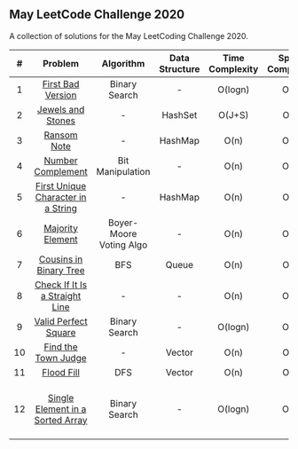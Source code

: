 ## May LeetCode Challenge 2020
A collection of solutions for the May LeetCoding Challenge 2020.

| # | Problem | Algorithm | Data Structure | Time Complexity | Space Complexity |  |
|:-:|:-:|:-:|:-:|:-:|:-:|:-:|
| 1 | [First Bad Version](https://leetcode.com/explore/challenge/card/may-leetcoding-challenge/534/week-1-may-1st-may-7th/3316/)| Binary Search | - | O(logn) | O(1) | [Code](https://github.com/dikshagoyal26/LeetCode-Solutions/blob/master/may-leetcode-challenge/day1_first_bad_version.cpp) |
| 2 | [Jewels and Stones](https://leetcode.com/explore/featured/card/may-leetcoding-challenge/534/week-1-may-1st-may-7th/3317/) | - | HashSet | O(J+S) | O(J) | [Code](https://github.com/dikshagoyal26/LeetCode-Solutions/blob/master/may-leetcode-challenge/day2_jewels_and_stones.cpp) |
| 3 | [Ransom Note](https://leetcode.com/explore/featured/card/may-leetcoding-challenge/534/week-1-may-1st-may-7th/3318/) | - | HashMap | O(n) | O(1) | [Code](https://github.com/dikshagoyal26/LeetCode-Solutions/blob/master/may-leetcode-challenge/day3_ransom_note.cpp) |
| 4 | [Number Complement](https://leetcode.com/explore/challenge/card/may-leetcoding-challenge/534/week-1-may-1st-may-7th/3319/) | Bit Manipulation | - | O(n) | O(1) | [Code](https://github.com/dikshagoyal26/LeetCode-Solutions/blob/master/may-leetcode-challenge/day4_number_complement.cpp) |
| 5 | [First Unique Character in a String](https://leetcode.com/explore/challenge/card/may-leetcoding-challenge/534/week-1-may-1st-may-7th/3320/) | - | HashMap | O(n) | O(n) | [Code](https://github.com/dikshagoyal26/LeetCode-Solutions/blob/master/may-leetcode-challenge/day5_first_unique_character.cpp) |
| 6 | [Majority Element](https://leetcode.com/explore/challenge/card/may-leetcoding-challenge/534/week-1-may-1st-may-7th/3321/) | Boyer-Moore Voting Algo | - | O(n) | O(1) | [Code](https://github.com/dikshagoyal26/LeetCode-Solutions/blob/master/may-leetcode-challenge/day6_majority_element.cpp) |
| 7 | [Cousins in Binary Tree](https://leetcode.com/explore/challenge/card/may-leetcoding-challenge/534/week-1-may-1st-may-7th/3322/) | BFS | Queue | O(n) | O(n) | [Code](https://github.com/dikshagoyal26/LeetCode-Solutions/blob/master/may-leetcode-challenge/day7_cousins_in_binary_tree.cpp) |
| 8 | [Check If It Is a Straight Line](https://leetcode.com/explore/challenge/card/may-leetcoding-challenge/535/week-2-may-8th-may-14th/3323/) | - | - | O(n) | O(1) | [Code](https://github.com/dikshagoyal26/LeetCode-Solutions/blob/master/may-leetcode-challenge/day8_Check_If_It_Is_a_straight_line.cpp) |
| 9 | [Valid Perfect Square](https://leetcode.com/explore/challenge/card/may-leetcoding-challenge/535/week-2-may-8th-may-14th/3324/) | Binary Search | - | O(logn) | O(1) | [Code](https://github.com/dikshagoyal26/LeetCode-Solutions/blob/master/may-leetcode-challenge/day9_valid_perfect_square.cpp) |
| 10 | [Find the Town Judge](https://leetcode.com/explore/challenge/card/may-leetcoding-challenge/535/week-2-may-8th-may-14th/3325/) | - | Vector | O(n) | O(n) | [Code](https://github.com/dikshagoyal26/LeetCode-Solutions/blob/master/may-leetcode-challenge/day10_find_the_town_judge.cpp) |
| 11 | [Flood Fill](https://leetcode.com/explore/challenge/card/may-leetcoding-challenge/535/week-2-may-8th-may-14th/3326/) | DFS | Vector | O(n) | O(n) | [Code](https://github.com/dikshagoyal26/LeetCode-Solutions/blob/master/may-leetcode-challenge/day11_flood_fill.cpp) |
| 12 | [Single Element in a Sorted Array](https://leetcode.com/explore/challenge/card/may-leetcoding-challenge/535/week-2-may-8th-may-14th/3327/) | Binary Search | - | O(logn) | O(1) | [Code](https://github.com/dikshagoyal26/LeetCode-Solutions/blob/master/may-leetcode-challenge/day12_ single_element_in_a_sorted_array.cpp) |